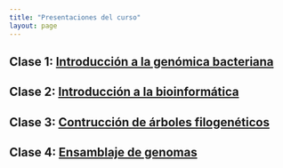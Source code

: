 ```yaml
---
title: "Presentaciones del curso"
layout: page
---
```

 
## Clase 1: [Introducción a la genómica bacteriana] 
## Clase 2: [Introducción a la bioinformática]
## Clase 3: [Contrucción de árboles filogenéticos]
## Clase 4: [Ensamblaje de genomas]
[Introducción a la genómica bacteriana]: https://github.com/braddmg/GenPro/raw/main/Clases/Clase_1.pdf
[Introducción a la bioinformática]:   https://github.com/braddmg/GenPro/raw/main/Clases/Clase%202.pdf
[Contrucción de árboles filogenéticos]:   https://github.com/braddmg/GenPro/raw/main/Clases/Clase%203.pdf
[Ensamblaje de genomas]:   https://github.com/braddmg/GenPro/raw/main/Clases/Clase%204.pdf
[jekyll-talk]: https://talk.jekyllrb.com/

